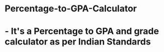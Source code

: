 # Percentage-to-GPA-Calculator
# - It's a Percentage to GPA and grade calculator as per Indian Standards
